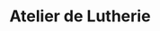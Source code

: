 ---
title: "Atelier de Lutherie"
url: /fontainebleau/atelier-de-lutherie/
shop: instrument de musique
---